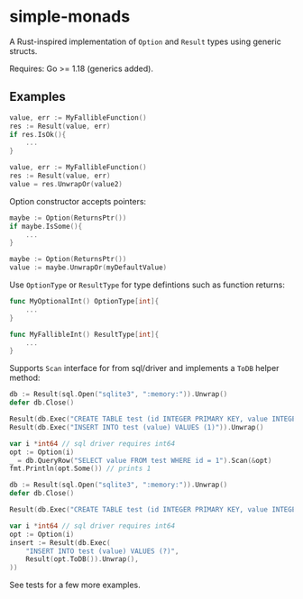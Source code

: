# simple-monads

A Rust-inspired implementation of `Option` and `Result` types using generic structs.

Requires: Go >= 1.18 (generics added). 

## Examples
```go
value, err := MyFallibleFunction()
res := Result(value, err)
if res.IsOk(){
    ...
}
```

```go
value, err := MyFallibleFunction()
res := Result(value, err)
value = res.UnwrapOr(value2)
```

Option constructor accepts pointers:
```go
maybe := Option(ReturnsPtr())
if maybe.IsSome(){
    ...
}
```

```go
maybe := Option(ReturnsPtr())
value := maybe.UnwrapOr(myDefaultValue)
```

Use `OptionType` or `ResultType` for type defintions such as function returns:

```go
func MyOptionalInt() OptionType[int]{
    ...
}
```
```go
func MyFallibleInt() ResultType[int]{
    ...
}
```

Supports `Scan` interface for from sql/driver and implements a `ToDB` helper method:
```go
db := Result(sql.Open("sqlite3", ":memory:")).Unwrap()
defer db.Close()

Result(db.Exec("CREATE TABLE test (id INTEGER PRIMARY KEY, value INTEGER)")).Unwrap()
Result(db.Exec("INSERT INTO test (value) VALUES (1)")).Unwrap()

var i *int64 // sql driver requires int64
opt := Option(i)
_ = db.QueryRow("SELECT value FROM test WHERE id = 1").Scan(&opt)
fmt.Println(opt.Some()) // prints 1
```

```go
db := Result(sql.Open("sqlite3", ":memory:")).Unwrap()
defer db.Close()

Result(db.Exec("CREATE TABLE test (id INTEGER PRIMARY KEY, value INTEGER)")).Unwrap()

var i *int64 // sql driver requires int64
opt := Option(i)
insert := Result(db.Exec(
	"INSERT INTO test (value) VALUES (?)",
	Result(opt.ToDB()).Unwrap(),
))
```

See tests for a few more examples.
